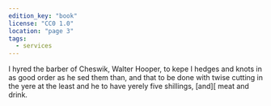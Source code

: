 ```yaml
---
edition_key: "book"
license: "CC0 1.0"
location: "page 3"
tags:
  - services
---
```

I hyred the barber of
Cheswik, Walter Hooper, to kepe I hedges and knots in as good
order as he sed them than, and that to be done with twise cutting
in the yere at the least and he to have yerely five shillings, [and][
meat and drink.
